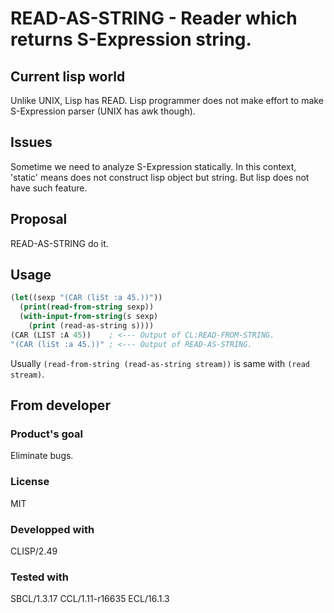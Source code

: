 # READ-AS-STRING - Reader which returns S-Expression string.

## Current lisp world
Unlike UNIX, Lisp has READ.
Lisp programmer does not make effort to make S-Expression parser (UNIX has awk though).

## Issues
Sometime we need to analyze S-Expression statically.
In this context, 'static' means does not construct lisp object but string.
But lisp does not have such feature.

## Proposal
READ-AS-STRING do it.

## Usage
```lisp
(let((sexp "(CAR (liSt :a 45.))"))
  (print(read-from-string sexp))
  (with-input-from-string(s sexp)
    (print (read-as-string s))))
(CAR (LIST :A 45))    ; <--- Output of CL:READ-FROM-STRING.
"(CAR (liSt :a 45.))" ; <--- Output of READ-AS-STRING.
```
Usually `(read-from-string (read-as-string stream))` is same with `(read stream)`.

## From developer

### Product's goal
Eliminate bugs.
### License
MIT
### Developped with
CLISP/2.49
### Tested with
SBCL/1.3.17
CCL/1.11-r16635
ECL/16.1.3

